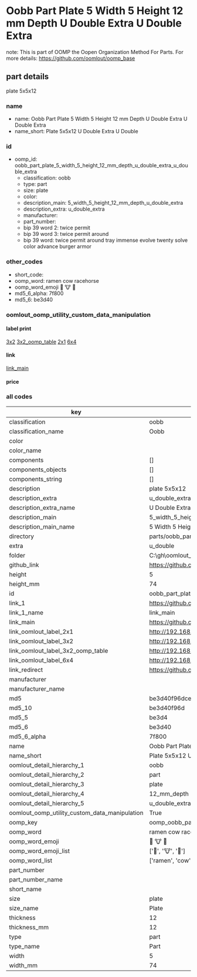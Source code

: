 # Oobb Part Plate 5 Width 5 Height 12 mm Depth U Double Extra U Double Extra  

note: This is part of OOMP the Oopen Organization Method For Parts. For more details: https://github.com/oomlout/oomp_base

##  part details
  



plate 5x5x12



### name
* name: Oobb Part Plate 5 Width 5 Height 12 mm Depth U Double Extra U Double Extra
* name_short: Plate 5x5x12 U Double Extra U Double
### id
* oomp_id: oobb_part_plate_5_width_5_height_12_mm_depth_u_double_extra_u_double_extra
  * classification: oobb
  * type: part
  * size: plate
  * color: 
  * description_main: 5_width_5_height_12_mm_depth_u_double_extra
  * description_extra: u_double_extra
  * manufacturer: 
  * part_number: 
  * bip 39 word 2: twice permit
  * bip 39 word 3: twice permit around
  * bip 39 word: twice permit around tray immense evolve twenty solve color advance burger armor

### other_codes
* short_code: 
* oomp_word: ramen cow racehorse
* oomp_word_emoji :ramen: :cow: :racehorse:
* md5_6_alpha: 7f800
* md5_6: be3d40






### oomlout_oomp_utility_custom_data_manipulation
#### label print
[3x2](http://192.168.1.245:1112/?label=oomp%207f800)
[3x2_oomp_table](http://192.168.1.108:1112/?label=oomp%207f800)
[2x1](http://192.168.1.242:1112/?label=oomp%207f800)
[6x4](http://192.168.1.55:1112/?label=oomp%207f800)    

#### link

[link_main](https://github.com/oomlout/oomlout_oobb_version_4_generated_parts/tree/main/navigation_oomp/oobb/part/plate/5_width_5_height_12_mm_depth_u_double_extra/u_double_extra/part)                              

#### price







### all codes 
| key | value |  
| --- | --- |  
| classification | oobb |  
| classification_name | Oobb |  
| color |  |  
| color_name |  |  
| components | [] |  
| components_objects | [] |  
| components_string | [] |  
| description | plate 5x5x12 |  
| description_extra | u_double_extra |  
| description_extra_name | U Double Extra |  
| description_main | 5_width_5_height_12_mm_depth_u_double_extra |  
| description_main_name | 5 Width 5 Height 12 mm Depth U Double Extra |  
| directory | parts/oobb_part_plate_5_width_5_height_12_mm_depth_u_double_extra_u_double_extra |  
| extra | u_double |  
| folder | C:\gh\oomlout_oobb_version_4_generated_parts\parts\oobb_part_plate_5_width_5_height_12_mm_depth_u_double_extra_u_double_extra |  
| github_link | https://github.com/oomlout/oomlout_oomp_part_src/tree/main/parts/oobb_part_plate_5_width_5_height_12_mm_depth_u_double_extra_u_double_extra |  
| height | 5 |  
| height_mm | 74 |  
| id | oobb_part_plate_5_width_5_height_12_mm_depth_u_double_extra_u_double_extra |  
| link_1 | https://github.com/oomlout/oomlout_oobb_version_4_generated_parts/tree/main/navigation_oomp/oobb/part/plate/5_width_5_height_12_mm_depth_u_double_extra/u_double_extra/part |  
| link_1_name | link_main |  
| link_main | https://github.com/oomlout/oomlout_oobb_version_4_generated_parts/tree/main/navigation_oomp/oobb/part/plate/5_width_5_height_12_mm_depth_u_double_extra/u_double_extra/part |  
| link_oomlout_label_2x1 | http://192.168.1.242:1112/?label=oomp%207f800 |  
| link_oomlout_label_3x2 | http://192.168.1.245:1112/?label=oomp%207f800 |  
| link_oomlout_label_3x2_oomp_table | http://192.168.1.108:1112/?label=oomp%207f800 |  
| link_oomlout_label_6x4 | http://192.168.1.55:1112/?label=oomp%207f800 |  
| link_redirect | https://github.com/oomlout/oomlout_oobb_version_4_generated_parts/tree/main/parts/oobb_plate_05_05_12_ex_u_double |  
| manufacturer |  |  
| manufacturer_name |  |  
| md5 | be3d40f96dcefd6538b8ce7a1868cf5a |  
| md5_10 | be3d40f96d |  
| md5_5 | be3d4 |  
| md5_6 | be3d40 |  
| md5_6_alpha | 7f800 |  
| name | Oobb Part Plate 5 Width 5 Height 12 mm Depth U Double Extra U Double Extra |  
| name_short | Plate 5x5x12 U Double Extra U Double |  
| oomlout_detail_hierarchy_1 | oobb |  
| oomlout_detail_hierarchy_2 | part |  
| oomlout_detail_hierarchy_3 | plate |  
| oomlout_detail_hierarchy_4 | 12_mm_depth |  
| oomlout_detail_hierarchy_5 | u_double_extra |  
| oomlout_oomp_utility_custom_data_manipulation | True |  
| oomp_key | oomp_oobb_part_plate_5_width_5_height_12_mm_depth_u_double_extra_u_double_extra |  
| oomp_word | ramen cow racehorse |  
| oomp_word_emoji | :ramen: :cow: :racehorse: |  
| oomp_word_emoji_list | [':ramen:', ':cow:', ':racehorse:'] |  
| oomp_word_list | ['ramen', 'cow', 'racehorse'] |  
| part_number |  |  
| part_number_name |  |  
| short_name |  |  
| size | plate |  
| size_name | Plate |  
| thickness | 12 |  
| thickness_mm | 12 |  
| type | part |  
| type_name | Part |  
| width | 5 |  
| width_mm | 74 |  
